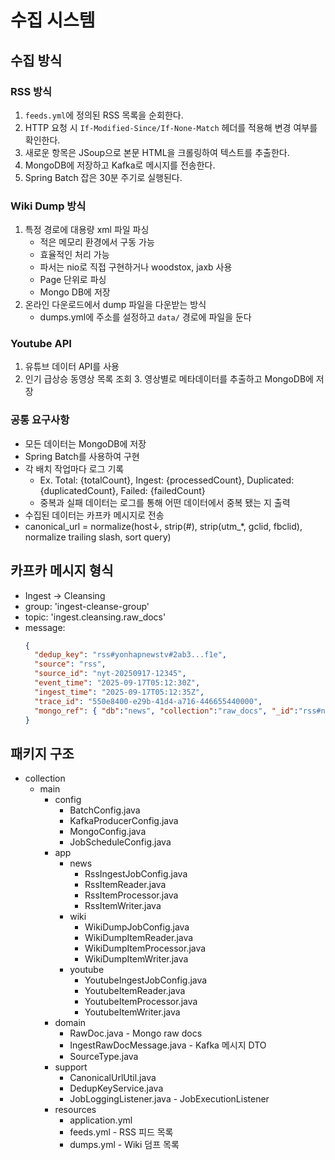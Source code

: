 # 수집 시스템

## 수집 방식

### RSS 방식

1. `feeds.yml`에 정의된 RSS 목록을 순회한다.
2. HTTP 요청 시 `If-Modified-Since/If-None-Match` 헤더를 적용해 변경 여부를 확인한다.
3. 새로운 항목은 JSoup으로 본문 HTML을 크롤링하여 텍스트를 추출한다.
4. MongoDB에 저장하고 Kafka로 메시지를 전송한다.
5. Spring Batch 잡은 30분 주기로 실행된다.

### Wiki Dump 방식

1. 특정 경로에 대용량 xml 파일 파싱
    - 적은 메모리 환경에서 구동 가능
    - 효율적인 처리 가능
    - 파서는 nio로 직접 구현하거나 woodstox, jaxb 사용
    - Page 단위로 파싱
    - Mongo DB에 저장
2. 온라인 다운로드에서 dump 파일을 다운받는 방식
    - dumps.yml에 주소를 설정하고 `data/` 경로에 파일을 둔다

### Youtube API

1. 유튜브 데이터 API를 사용
2. 인기 급상승 동영상 목록 조회
    3. 영상별로 메타데이터를 추출하고 MongoDB에 저장

### 공통 요구사항

- 모든 데이터는 MongoDB에 저장
- Spring Batch를 사용하여 구현
- 각 배치 작업마다 로그 기록
    - Ex. Total: {totalCount}, Ingest: {processedCount}, Duplicated: {duplicatedCount}, Failed: {failedCount}
    - 중복과 실패 데이터는 로그를 통해 어떤 데이터에서 중복 됐는 지 출력
- 수집된 데이터는 카프카 메시지로 전송
- canonical_url = normalize(host↓, strip(#), strip(utm_*, gclid, fbclid), normalize trailing slash, sort query)

## 카프카 메시지 형식

- Ingest → Cleansing
- group: 'ingest-cleanse-group'
- topic: 'ingest.cleansing.raw_docs'
- message:
    ```json
    {
      "dedup_key": "rss#yonhapnewstv#2ab3...f1e",
      "source": "rss",
      "source_id": "nyt-20250917-12345",
      "event_time": "2025-09-17T05:12:30Z",
      "ingest_time": "2025-09-17T05:12:35Z",
      "trace_id": "550e8400-e29b-41d4-a716-446655440000",
      "mongo_ref": { "db":"news", "collection":"raw_docs", "_id":"rss#nyt#2ab3...f1e" }
    }
    ```

## 패키지 구조

- collection
    - main
        - config
            - BatchConfig.java
            - KafkaProducerConfig.java
            - MongoConfig.java
            - JobScheduleConfig.java
        - app
            - news
                - RssIngestJobConfig.java
                - RssItemReader.java
                - RssItemProcessor.java
                - RssItemWriter.java
            - wiki
                - WikiDumpJobConfig.java
                - WikiDumpItemReader.java
                - WikiDumpItemProcessor.java
                - WikiDumpItemWriter.java
            - youtube
                - YoutubeIngestJobConfig.java
                - YoutubeItemReader.java
                - YoutubeItemProcessor.java
                - YoutubeItemWriter.java
        - domain
            - RawDoc.java - Mongo raw docs
            - IngestRawDocMessage.java - Kafka 메시지 DTO
            - SourceType.java
        - support
            - CanonicalUrlUtil.java
            - DedupKeyService.java
            - JobLoggingListener.java - JobExecutionListener
        - resources
            - application.yml
            - feeds.yml - RSS 피드 목록
            - dumps.yml - Wiki 덤프 목록
